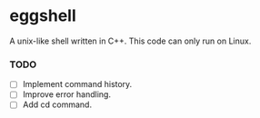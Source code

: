 # eggshell
A unix-like shell written in C++. This code can only run on Linux.

### TODO
- [ ] Implement command history.
- [ ] Improve error handling.
- [ ] Add cd command.
